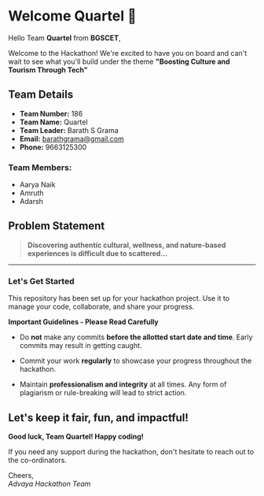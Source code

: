 # Welcome Quartel 👋

Hello Team **Quartel** from **BGSCET**,

Welcome to the Hackathon! We're excited to have you on board and can't wait to see what you'll build under the theme **"Boosting Culture and Tourism Through Tech"** 

## Team Details

- **Team Number:** 186  
- **Team Name:** Quartel
- **Team Leader:** Barath S Grama  
- **Email:** barathgrama@gmail.com  
- **Phone:** 9663125300  

### Team Members:
- Aarya Naik 
- Amruth 
- Adarsh 

## Problem Statement

> **Discovering authentic cultural, wellness, and nature-based experiences is difficult due to scattered...**

---

### Let's Get Started 

This repository has been set up for your hackathon project. Use it to manage your code, collaborate, and share your progress.

**Important Guidelines - Please Read Carefully**

- Do **not** make any commits **before the allotted start date and time**. Early commits may result in getting caught.
- Commit your work **regularly** to showcase your progress throughout the hackathon.

- Maintain **professionalism and integrity** at all times. Any form of plagiarism or rule-breaking will lead to strict action.

Let's keep it fair, fun, and impactful! 
---

**Good luck, Team Quartel! Happy coding!**

If you need any support during the hackathon, don't hesitate to reach out to the co-ordinators.

Cheers,  
_Advaya Hackathon Team_